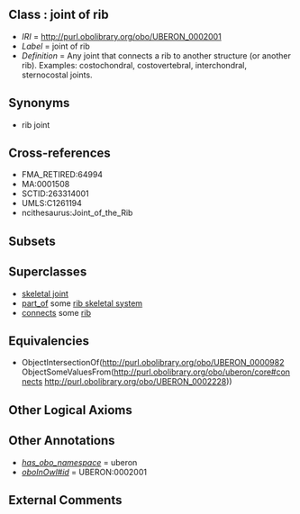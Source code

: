 
## Class : joint of rib

 * *IRI* = http://purl.obolibrary.org/obo/UBERON_0002001
 * *Label* = joint of rib
 * *Definition* = Any joint that connects a rib to another structure (or another rib). Examples: costochondral, costovertebral, interchondral, sternocostal joints.

## Synonyms

 * rib joint

## Cross-references

 * FMA_RETIRED:64994
 * MA:0001508
 * SCTID:263314001
 * UMLS:C1261194
 * ncithesaurus:Joint_of_the_Rib

## Subsets


## Superclasses

 * [skeletal joint](../../UBERON/82/UBERON_0000982.md)
 * [part_of](../../BFO/50/BFO_0000050.md) some [rib skeletal system](../../UBERON/78/UBERON_0014478.md)
 * [connects](../../ts/core#connects.md) some [rib](../../UBERON/28/UBERON_0002228.md)

## Equivalencies

 * ObjectIntersectionOf(<http://purl.obolibrary.org/obo/UBERON_0000982> ObjectSomeValuesFrom(<http://purl.obolibrary.org/obo/uberon/core#connects> <http://purl.obolibrary.org/obo/UBERON_0002228>))

## Other Logical Axioms


## Other Annotations

 * *[has_obo_namespace](../../ce/oboInOwl#hasOBONamespace.md)* = uberon
 * *[oboInOwl#id](../../id/oboInOwl#id.md)* = UBERON:0002001

## External Comments


